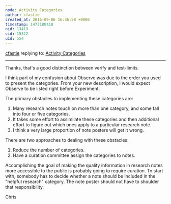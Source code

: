 ```yaml
---
node: Activity Categories
author: cfastie
created_at: 2016-09-06 16:46:58 +0000
timestamp: 1473180418
nid: 13413
cid: 15322
uid: 554
---
```




[cfastie](../profile/cfastie) replying to: [Activity Categories](../notes/gretchengehrke/09-02-2016/activity-categories)

----
Thanks, that's a good distinction between verify and test-limits. 

I think part of my confusion about Observe was due to the order you used to present the categories. From your new description, I would expect Observe to be listed right before Experiment.

The primary obstacles to implementing these categories are:

1. Many research notes touch on more than one category, and some fall into four or five categories.   
2. It takes some effort to assimilate these categories and then additional effort to figure out which ones apply to a particular research note.   
3. I think a very large proportion of note posters will get it wrong.

There are two approaches to dealing with these obstacles:

1. Reduce the number of categories.  
2. Have a curation committee assign the categories to notes.

Accomplishing the goal of making the quality information in research notes more accessible to the public is probably going to require curation. To start with, somebody has to decide whether a note should be included in the "helpful research" category. The note poster should not have to shoulder that responsibility.

Chris
